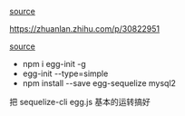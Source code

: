 [source](https://eggjs.org/zh-cn/tutorials/sequelize.html)

https://zhuanlan.zhihu.com/p/30822951


[source](http://www.jspang.com/detailed?id=52#toc238)
- npm i egg-init -g
- egg-init --type=simple
- npm install --save egg-sequelize mysql2

把 sequelize-cli   egg.js 基本的运转搞好
